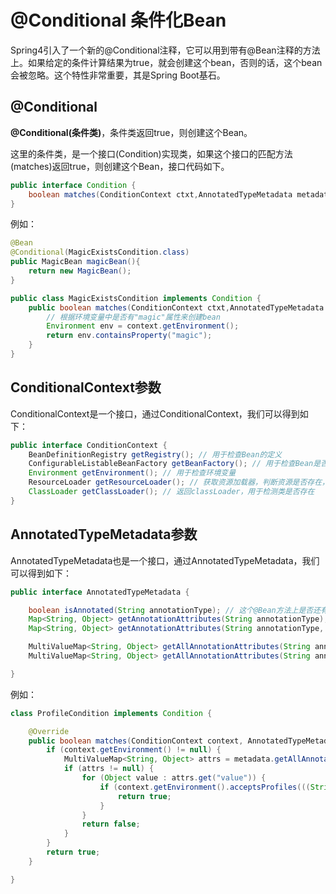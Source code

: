 # @Conditional 条件化Bean

Spring4引入了一个新的@Conditional注释，它可以用到带有@Bean注释的方法上。如果给定的条件计算结果为true，就会创建这个bean，否则的话，这个bean会被忽略。这个特性非常重要，其是Spring Boot基石。



## @Conditional

**@Conditional(条件类)**，条件类返回true，则创建这个Bean。

这里的条件类，是一个接口(Condition)实现类，如果这个接口的匹配方法(matches)返回true，则创建这个Bean，接口代码如下。

```java
public interface Condition {
    boolean matches(ConditionContext ctxt,AnnotatedTypeMetadata metadata);
}
```

例如：

```java
@Bean
@Conditional(MagicExistsCondition.class)
public MagicBean magicBean(){
    return new MagicBean();
}
```

```java
public class MagicExistsCondition implements Condition {
    public boolean matches(ConditionContext ctxt,AnnotatedTypeMetadata metadata) {
        // 根据环境变量中是否有"magic"属性来创建bean
        Environment env = context.getEnvironment();
        return env.containsProperty("magic");
    }
}
```



## ConditionalContext参数

ConditionalContext是一个接口，通过ConditionalContext，我们可以得到如下：

```java
public interface ConditionContext {
    BeanDefinitionRegistry getRegistry(); // 用于检查Bean的定义
    ConfigurableListableBeanFactory getBeanFactory(); // 用于检查Bean是否存在,获取bean属性
    Environment getEnvironment(); // 用于检查环境变量
    ResourceLoader getResourceLoader(); // 获取资源加载器，判断资源是否存在，根据资源内容来判断
    ClassLoader getClassLoader(); // 返回classLoader，用于检测类是否存在
}
```



## AnnotatedTypeMetadata参数

AnnotatedTypeMetadata也是一个接口，通过AnnotatedTypeMetadata，我们可以得到如下：

```java
public interface AnnotatedTypeMetadata {

    boolean isAnnotated(String annotationType); // 这个@Bean方法上是否还有其它源注释
    Map<String, Object> getAnnotationAttributes(String annotationType); // 获取这个@Bean方法上某个源注释的属性值
    Map<String, Object> getAnnotationAttributes(String annotationType, boolean classValuesAsString);

    MultiValueMap<String, Object> getAllAnnotationAttributes(String annotationType);
    MultiValueMap<String, Object> getAllAnnotationAttributes(String annotationType, boolean classValuesAsString);

}
```

例如：

```java
class ProfileCondition implements Condition {

    @Override
    public boolean matches(ConditionContext context, AnnotatedTypeMetadata metadata) {
        if (context.getEnvironment() != null) {
            MultiValueMap<String, Object> attrs = metadata.getAllAnnotationAttributes(Profile.class.getName()); // 获取@Bean方法上的@Profile注释的属性值
            if (attrs != null) {
                for (Object value : attrs.get("value")) {
                    if (context.getEnvironment().acceptsProfiles(((String[]) value))) {
                        return true;
                    }
                }
                return false;
            }
        }
        return true;
    }

}
```

